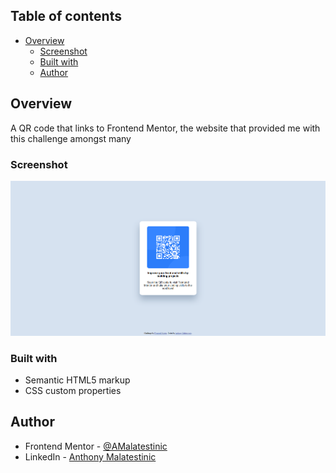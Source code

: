 ## Table of contents

- [Overview](#overview)
  - [Screenshot](#screenshot)
  - [Built with](#built-with)
  - [Author](#author)

## Overview

A QR code that links to Frontend Mentor, the website that provided me with this challenge amongst many

### Screenshot

![Solution](./images/solution.png)

### Built with

- Semantic HTML5 markup
- CSS custom properties

## Author

- Frontend Mentor - [@AMalatestinic](https://www.frontendmentor.io/profile/AMalatestinic)
- LinkedIn - [Anthony Malatestinic](https://www.linkedin.com/in/anthony-malatestinic-2003b5154)
